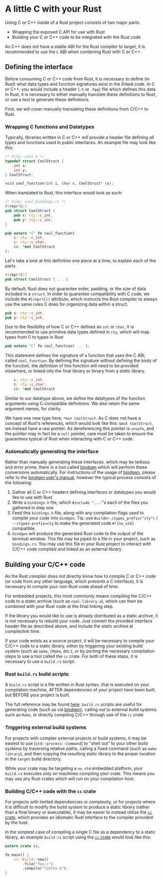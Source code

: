 # A little C with your Rust

Using C or C++ inside of a Rust project consists of two major parts:

- Wrapping the exposed C API for use with Rust
- Building your C or C++ code to be integrated with the Rust code

As C++ does not have a stable ABI for the Rust compiler to target, it is recommended to use the `C` ABI when combining Rust with C or C++.

## Defining the interface

Before consuming C or C++ code from Rust, it is necessary to define (in Rust) what data types and function signatures exist in the linked code. In C or C++, you would include a header (`.h` or `.hpp`) file which defines this data. In Rust, it is necessary to either manually translate these definitions to Rust, or use a tool to generate these definitions.

First, we will cover manually translating these definitions from C/C++ to Rust.

### Wrapping C functions and Datatypes

Typically, libraries written in C or C++ will provide a header file defining all types and functions used in public interfaces. An example file may look like this:

```C
/* File: cool.h */
typedef struct CoolStruct {
    int x;
    int y;
} CoolStruct;

void cool_function(int i, char c, CoolStruct* cs);
```

When translated to Rust, this interface would look as such:

```rust
/* File: cool_bindings.rs */
#[repr(C)]
pub struct CoolStruct {
    pub x: cty::c_int,
    pub y: cty::c_int,
}

pub extern "C" fn cool_function(
    i: cty::c_int,
    c: cty::c_char,
    cs: *mut CoolStruct
);
```

Let's take a look at this definition one piece at a time, to explain each of the parts.

```rust
#[repr(C)]
pub struct CoolStruct { ... }
```

By default, Rust does not guarantee order, padding, or the size of data included in a `struct`. In order to guarantee compatibility with C code, we include the `#[repr(C)]` attribute, which instructs the Rust compiler to always use the same rules C does for organizing data within a struct.

```rust
pub x: cty::c_int,
pub y: cty::c_int,
```

Due to the flexibility of how C or C++ defines an `int` or `char`, it is recommended to use primitive data types defined in `cty`, which will map types from C to types in Rust

```rust
pub extern "C" fn cool_function( ... );
```

This statement defines the signature of a function that uses the C ABI, called `cool_function`. By defining the signature without defining the body of the function, the definition of this function will need to be provided elsewhere, or linked into the final library or binary from a static library.

```rust
    i: cty::c_int,
    c: cty::c_char,
    cs: *mut CoolStruct
```

Similar to our datatype above, we define the datatypes of the function arguments using C-compatible definitions. We also retain the same argument names, for clarity.

We have one new type here, `*mut CoolStruct`. As C does not have a concept of Rust's references, which would look like this: `&mut CoolStruct`, we instead have a raw pointer. As dereferencing this pointer is `unsafe`, and the pointer may in fact be a `null` pointer, care must be taken to ensure the guarantees typical of Rust when interacting with C or C++ code.

### Automatically generating the interface

Rather than manually generating these interfaces, which may be tedious and error prone, there is a tool called [bindgen] which will perform these conversions automatically. For instructions of the usage of [bindgen], please refer to the [bindgen user's manual], however the typical process consists of the following:

1. Gather all C or C++ headers defining interfaces or datatypes you would like to use with Rust
2. Write a `bindings.h` file, which `#include "..."`'s each of the files you gathered in step one
3. Feed this `bindings.h` file, along with any compilation flags used to compile
  your code into `bindgen`. Tip: use `Builder.ctypes_prefix("cty")` /
  `--ctypes-prefix=cty` to make the generated code `#![no_std]` compatible.
4. `bindgen` will produce the generated Rust code to the output of the terminal window. This file may be piped to a file in your project, such as `bindings.rs`. You may use this file in your Rust project to interact with C/C++ code compiled and linked as an external library

[bindgen]: https://github.com/rust-lang-nursery/rust-bindgen
[bindgen user's manual]: https://rust-lang-nursery.github.io/rust-bindgen/

## Building your C/C++ code

As the Rust compiler does not directly know how to compile C or C++ code (or code from any other language, which presents a C interface), it is necessary to compile your non-Rust code ahead of time.

For embedded projects, this most commonly means compiling the C/C++ code to a static archive (such as `cool-library.a`), which can then be combined with your Rust code at the final linking step.

If the library you would like to use is already distributed as a static archive, it is not necessary to rebuild your code. Just convert the provided interface header file as described above, and include the static archive at compile/link time.

If your code exists as a source project, it will be necessary to compile your C/C++ code to a static library, either by triggering your existing build system (such as `make`, `CMake`, etc.), or by porting the necessary compilation steps to use a tool called the `cc` crate. For both of these steps, it is necessary to use a `build.rs` script.

### Rust `build.rs` build scripts

A `build.rs` script is a file written in Rust syntax, that is executed on your compilation machine, AFTER dependencies of your project have been built, but BEFORE your project is built.

The full reference may be found [here](https://doc.rust-lang.org/cargo/reference/build-scripts.html). `build.rs` scripts are useful for generating code (such as via [bindgen]), calling out to external build systems such as `Make`, or directly compiling C/C++ through use of the `cc` crate

### Triggering external build systems

For projects with complex external projects or build systems, it may be easiest to use [`std::process::Command`] to "shell out" to your other build systems by traversing relative paths, calling a fixed command (such as `make library`), and then copying the resulting static library to the proper location in the `target` build directory.

While your crate may be targeting a `no_std` embedded platform, your `build.rs` executes only on machines compiling your crate. This means you may use any Rust crates which will run on your compilation host.

### Building C/C++ code with the `cc` crate

For projects with limited dependencies or complexity, or for projects where it is difficult to modify the build system to produce a static library (rather than a final binary or executable), it may be easier to instead utilize the [`cc` crate], which provides an idiomatic Rust interface to the compiler provided by the host.

[`cc` crate]: https://github.com/alexcrichton/cc-rs

In the simplest case of compiling a single C file as a dependency to a static library, an example `build.rs` script using the [`cc` crate] would look like this:

```rust
extern crate cc;

fn main() {
    cc::Build::new()
        .file("foo.c")
        .compile("libfoo.a");
}
```
